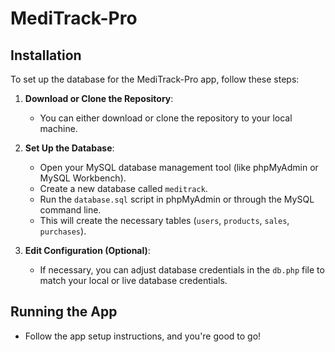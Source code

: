 # MediTrack-Pro

## Installation

To set up the database for the MediTrack-Pro app, follow these steps:

1. **Download or Clone the Repository**:
   - You can either download or clone the repository to your local machine.

2. **Set Up the Database**:
   - Open your MySQL database management tool (like phpMyAdmin or MySQL Workbench).
   - Create a new database called `meditrack`.
   - Run the `database.sql` script in phpMyAdmin or through the MySQL command line.
   - This will create the necessary tables (`users`, `products`, `sales`, `purchases`).

3. **Edit Configuration (Optional)**:
   - If necessary, you can adjust database credentials in the `db.php` file to match your local or live database credentials.

## Running the App
- Follow the app setup instructions, and you're good to go!
